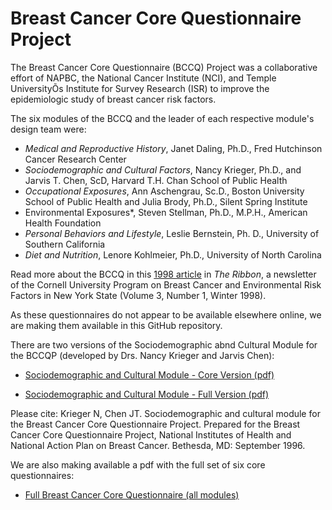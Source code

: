 # Breast Cancer Core Questionnaire Project

The Breast Cancer Core Questionnaire (BCCQ) Project was a collaborative effort of NAPBC, the National Cancer
Institute (NCI), and Temple UniversityÕs Institute for Survey Research (ISR) to improve the epidemiologic study of breast
cancer risk factors. 

The six modules of the BCCQ and the leader of each respective module's design team were:

- *Medical and Reproductive History*, Janet Daling, Ph.D., Fred Hutchinson Cancer Research Center
- *Sociodemographic and Cultural Factors*, Nancy
Krieger, Ph.D., and Jarvis T. Chen, ScD, Harvard T.H. Chan School of Public Health
- *Occupational Exposures*, Ann Aschengrau, Sc.D., Boston University School of Public Health and Julia Brody, Ph.D., Silent Spring Institute
- Environmental Exposures*, Steven Stellman, Ph.D., M.P.H., American Health Foundation
- *Personal Behaviors and Lifestyle*, Leslie Bernstein, Ph. D., University of Southern California
- *Diet and Nutrition*, Lenore Kohlmeier, Ph.D., University of North Carolina

Read more about the BCCQ in this [1998 article](1998_The%20Ribbon_Breast%20Cancer%20Comprehensive%20Questionnaire_v3i1_excerpt.pdf) in *The Ribbon*, a newsletter of the Cornell University Program on Breast Cancer and Environmental Risk Factors in New York State (Volume 3, Number 1, Winter 1998).


As these questionnaires do not appear to be available elsewhere online, we are making them available in this GitHub repository. 


There are two versions of the Sociodemographic abnd Cultural Module for the BCCQP (developed by Drs. Nancy Krieger and Jarvis Chen):

* [Sociodemographic and Cultural Module - Core Version (pdf)](BCCQP_SociodemographicAndCulturalModule_CoreVersion.pdf)

* [Sociodemographic and Cultural Module - Full Version (pdf)](BCCQP_SociodemographicAndCulturalModule_FullVersion.pdf)

Please cite:
Krieger N, Chen JT. Sociodemographic and cultural module for the Breast Cancer Core Questionnaire Project.
Prepared for the Breast Cancer Core Questionnaire Project, National Institutes of Health and National Action Plan on Breast Cancer. Bethesda, MD: September 1996.

We are also making available a pdf with the full set of six core questionnaires:

* [Full Breast Cancer Core Questionnaire (all modules)](1998_Breast%20Cancer%20Comprehensive%20Questionnaire_US%20DHHS.pdf)
